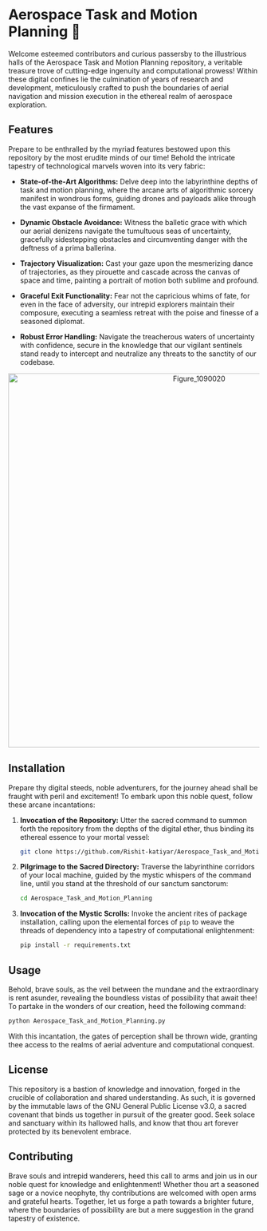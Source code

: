 # Aerospace Task and Motion Planning 🚀

Welcome esteemed contributors and curious passersby to the illustrious halls of the Aerospace Task and Motion Planning repository, a veritable treasure trove of cutting-edge ingenuity and computational prowess! Within these digital confines lie the culmination of years of research and development, meticulously crafted to push the boundaries of aerial navigation and mission execution in the ethereal realm of aerospace exploration.

## Features

Prepare to be enthralled by the myriad features bestowed upon this repository by the most erudite minds of our time! Behold the intricate tapestry of technological marvels woven into its very fabric:

- **State-of-the-Art Algorithms:** Delve deep into the labyrinthine depths of task and motion planning, where the arcane arts of algorithmic sorcery manifest in wondrous forms, guiding drones and payloads alike through the vast expanse of the firmament.
  
- **Dynamic Obstacle Avoidance:** Witness the balletic grace with which our aerial denizens navigate the tumultuous seas of uncertainty, gracefully sidestepping obstacles and circumventing danger with the deftness of a prima ballerina.

- **Trajectory Visualization:** Cast your gaze upon the mesmerizing dance of trajectories, as they pirouette and cascade across the canvas of space and time, painting a portrait of motion both sublime and profound.

- **Graceful Exit Functionality:** Fear not the capricious whims of fate, for even in the face of adversity, our intrepid explorers maintain their composure, executing a seamless retreat with the poise and finesse of a seasoned diplomat.

- **Robust Error Handling:** Navigate the treacherous waters of uncertainty with confidence, secure in the knowledge that our vigilant sentinels stand ready to intercept and neutralize any threats to the sanctity of our codebase.

<p align="center">
  <img src="https://github.com/Rishit-katiyar/Aerospace_Task_and_Motion_Planning/assets/167756997/e7d2ac1f-2f7a-4416-9343-12e1c549296c" alt="Figure_1090020" width="750">
</p>

## Installation

Prepare thy digital steeds, noble adventurers, for the journey ahead shall be fraught with peril and excitement! To embark upon this noble quest, follow these arcane incantations:

1. **Invocation of the Repository:** Utter the sacred command to summon forth the repository from the depths of the digital ether, thus binding its ethereal essence to your mortal vessel:
   ```bash
   git clone https://github.com/Rishit-katiyar/Aerospace_Task_and_Motion_Planning.git
   ```

2. **Pilgrimage to the Sacred Directory:** Traverse the labyrinthine corridors of your local machine, guided by the mystic whispers of the command line, until you stand at the threshold of our sanctum sanctorum:
   ```bash
   cd Aerospace_Task_and_Motion_Planning
   ```

3. **Invocation of the Mystic Scrolls:** Invoke the ancient rites of package installation, calling upon the elemental forces of `pip` to weave the threads of dependency into a tapestry of computational enlightenment:
   ```bash
   pip install -r requirements.txt
   ```

## Usage

Behold, brave souls, as the veil between the mundane and the extraordinary is rent asunder, revealing the boundless vistas of possibility that await thee! To partake in the wonders of our creation, heed the following command:

```bash
python Aerospace_Task_and_Motion_Planning.py
```

With this incantation, the gates of perception shall be thrown wide, granting thee access to the realms of aerial adventure and computational conquest.

## License

This repository is a bastion of knowledge and innovation, forged in the crucible of collaboration and shared understanding. As such, it is governed by the immutable laws of the GNU General Public License v3.0, a sacred covenant that binds us together in pursuit of the greater good. Seek solace and sanctuary within its hallowed halls, and know that thou art forever protected by its benevolent embrace.

## Contributing

Brave souls and intrepid wanderers, heed this call to arms and join us in our noble quest for knowledge and enlightenment! Whether thou art a seasoned sage or a novice neophyte, thy contributions are welcomed with open arms and grateful hearts. Together, let us forge a path towards a brighter future, where the boundaries of possibility are but a mere suggestion in the grand tapestry of existence.
